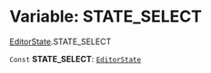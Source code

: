 # Variable: STATE\_SELECT

[EditorState](/auto-docs/playground-react/modules/EditorState.md).STATE\_SELECT

`Const` **STATE\_SELECT**: [`EditorState`](/auto-docs/playground-react/interfaces/EditorState-1.md)
